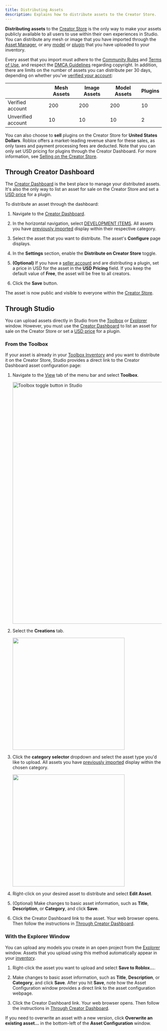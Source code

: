 ```yaml
---
title: Distributing Assets
description: Explains how to distribute assets to the Creator Store.
---
```


**Distributing assets** to the [Creator Store](../../production/publishing/creator-store.md) is the only way to make your assets publicly available to all users to use within their own experiences in Studio. You can distribute any mesh or image that you have imported through the [Asset Manager](../../projects/assets/manager.md), or any [model](../../parts/models.md) or [plugin](../../studio/plugins.md) that you have uploaded to your inventory.

Every asset that you import must adhere to the [Community Rules](https://en.help.roblox.com/hc/articles/203313410) and [Terms of Use](https://en.help.roblox.com/hc/articles/115004647846), and respect the [DMCA Guidelines](../../production/publishing/dmca-guidelines.md) regarding copyright. In addition, there are limits on the number of assets you can distribute per 30 days, depending on whether you've [verified your account](../../production/publishing/account-verification.md):

<table>
<thead>
  <tr>
    <th></th>
    <th>Mesh Assets</th>
    <th>Image Assets</th>
	<th>Model Assets</th>
	<th>Plugins</th>
  </tr>
</thead>
<tbody>
  <tr>
    <td>Verified account</td>
    <td>200</td>
    <td>200</td>
	<td>200</td>
	<td>10</td>
  </tr>
  <tr>
    <td>Unverified account</td>
    <td>10</td>
    <td>10</td>
	<td>10</td>
	<td>2</td>
  </tr>
</tbody>
</table>

You can also choose to **sell** plugins on the Creator Store for **United States Dollars**. Roblox offers a market-leading revenue share for these sales, as only taxes and payment processing fees are deducted. Note that you can only set USD pricing for plugins through the Creator Dashboard. For more information, see [Selling on the Creator Store](../publishing/selling-on-the-creator-store.md).

## Through Creator Dashboard

The [Creator Dashboard](https://create.roblox.com/dashboard/creations) is the best place to manage your distributed assets. It's also the only way to list an asset for sale on the Creator Store and set a [USD price](./selling-on-the-creator-store.md) for a plugin.

To distribute an asset through the dashboard:

1. Navigate to the [Creator Dashboard](https://create.roblox.com/dashboard/creations).

1. In the horizontal navigation, select [DEVELOPMENT ITEMS](https://create.roblox.com/dashboard/creations?activeTab=Model). All assets you have [previously imported](../../projects/assets/manager.md#importing-assets) display within their respective category.

1. Select the asset that you want to distribute. The asset's **Configure** page displays.

1. In the **Settings** section, enable the **Distribute on Creator Store** toggle.

1. **(Optional)** If you have a [seller account](./selling-on-the-creator-store.md) and are distributing a plugin, set a price in USD for the asset in the **USD Pricing** field. If you keep the default value of **Free**, the asset will be free to all creators.

1. Click the **Save** button.

The asset is now public and visible to everyone within the [Creator Store](../../production/publishing/creator-store.md).

## Through Studio

You can upload assets directly in Studio from the [Toolbox](../../projects/assets/toolbox.md) or [Explorer](../../studio/explorer.md) window. However, you must use the [Creator Dashboard](#through-creator-dashboard) to list an asset for sale on the Creator Store or set a [USD price](./selling-on-the-creator-store.md) for a plugin.

### From the Toolbox

If your asset is already in your [Toolbox Inventory](../../projects/assets/toolbox.md#inventory) and you want to distribute it on the Creator Store, Studio provides a direct link to the Creator Dashboard asset configuration page:

1. Navigate to the [View](../../studio/view-tab.md) tab of the menu bar and select **Toolbox**.

   <img src="../../assets/studio/general/View-Tab-Toolbox.png" width="776" alt="Toolbox toggle button in Studio" />

1. Select the **Creations** tab.

   <img src="../../assets/studio/toolbox/Creations-Tab.png" width="360" />

1. Click the **category selector** dropdown and select the asset type you'd like to upload. All assets you have [previously imported](../../projects/assets/manager.md#importing-assets) display within the chosen category.

   <img src="../../assets/studio/toolbox/Inventory-Category-Selector.png" width="360" />

1. Right-click on your desired asset to distribute and select **Edit Asset**.

1. (Optional) Make changes to basic asset information, such as **Title**, **Description**, or **Category**, and click **Save**.

1. Click the Creator Dashboard link to the asset. Your web browser opens. Then follow the instructions in [Through Creator Dashboard](#through-creator-dashboard).

### With the Explorer Window

You can upload any models you create in an open project from the [Explorer](../../studio/explorer.md) window. Assets that you upload using this method automatically appear in your [inventory](../../projects/assets/toolbox.md#inventory).

1. Right-click the asset you want to upload and select **Save to Roblox...**.

1. Make changes to basic asset information, such as **Title**, **Description**, or **Category**, and click **Save**. After you hit **Save**, note how the Asset Configuration window provides a direct link to the asset configuration webpage.

1. Click the Creator Dashboard link. Your web browser opens. Then follow the instructions in [Through Creator Dashboard](#through-creator-dashboard).

<Alert severity="info">

  If you need to overwrite an asset with a new version, click **Overwrite an existing asset...** in the bottom-left of the **Asset Configuration** window.

</Alert>
